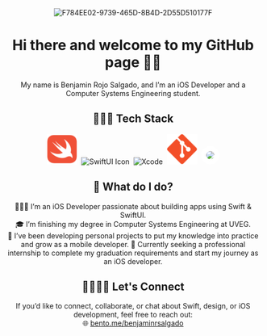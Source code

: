 <div id="header" align="center">
<div align="center">

<img width="700" height="600" alt="F784EE02-9739-465D-8B4D-2D55D510177F" src="https://github.com/user-attachments/assets/a7c7d797-4758-481c-a7c1-40dd2c068c2e" />

# Hi there and welcome to my GitHub page 👋🏻
My name is Benjamin Rojo Salgado, and I’m an iOS Developer and a Computer Systems Engineering student.

## 👨🏻‍💻 Tech Stack

<div align="center">
<img src="https://github.com/devicons/devicon/blob/master/icons/swift/swift-original.svg" title="Swift" alt="Swift" width="60" height="60"/> 
<img src="https://developer.apple.com/assets/elements/icons/swiftui/swiftui-96x96_2x.png" width="60" alt="SwiftUI Icon" /> 
<img src="https://developer.apple.com/assets/elements/icons/xcode/xcode-128x128_2x.png" title="Xcode" alt="Xcode" width="60" height="64"/> 
<img src="https://github.com/devicons/devicon/blob/master/icons/git/git-original.svg" title="Git" alt="Git" width="60" height="60"/> 
<img src="https://img.icons8.com/ios-glyphs/60/FFFFFF/github.png" width="60" style="background-color:white; border-radius:50%; padding:10px;" />
</div>

</div>



## 🍏 What do I do? 

👨🏻‍💻 I’m an iOS Developer passionate about building apps using Swift & SwiftUI.  
🎓 I’m finishing my degree in Computer Systems Engineering at UVEG.  
📱 I’ve been developing personal projects to put my knowledge into practice and grow as a mobile developer.
🔎 Currently seeking a professional internship to complete my graduation requirements and start my journey as an iOS developer.



 

## 🫸🏻🫷🏻 Let's Connect

If you’d like to connect, collaborate, or chat about Swift, design, or iOS development, feel free to reach out:  
🌐 [bento.me/benjaminrsalgado](https://bento.me/benjaminrsalgado)
